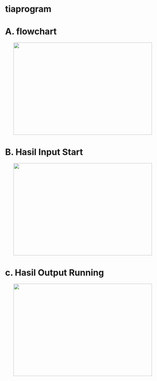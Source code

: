 # tiaprogram

# A. flowchart

<p align="center">
<img src="https://github.com/tia09/tiaprogram/blob/master/flowchart.png" width="450" height="300" />
</p>  

# B. Hasil Input Start

<p align="center">
<img src="https://github.com/tia09/tiaprogram/blob/master/start.png" width="450" height="300" />
</p>

# c. Hasil Output Running

<p align="center">
<img src="https://github.com/tia09/tiaprogram/blob/master/running.png" width="450" height="300" />
</p>
